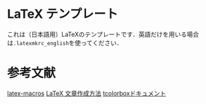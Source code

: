 # LaTeX テンプレート
これは（日本語用）LaTeXのテンプレートです．英語だけを用いる場合は`.latexmkrc_english`を使ってください．

# 参考文献
[latex-macros](https://github.com/VHarisop/latex-macros/blob/master/macros/latex-macros.sty)
[LaTeX 文章作成方法](http://www.yamamo10.jp/yamamoto/comp/latex/make_doc/make_doc.html)
[tcolorboxドキュメント](https://texdoc.org/serve/tcolorbox.pdf/0)
